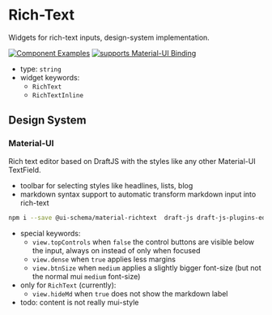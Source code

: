 # Rich-Text

Widgets for rich-text inputs, design-system implementation.

[![Component Examples](https://img.shields.io/badge/Examples-green?labelColor=1d3d39&color=1a6754&logoColor=ffffff&style=flat-square&logo=plex)](#demo-editor) [![supports Material-UI Binding](https://img.shields.io/badge/Material-green?labelColor=1a237e&color=0d47a1&logoColor=ffffff&style=flat-square&logo=material-ui)](#material-ui)

- type: `string`
- widget keywords:
    - `RichText`
    - `RichTextInline`

## Design System

### Material-UI

Rich text editor based on DraftJS with the styles like any other Material-UI TextField.

- toolbar for selecting styles like headlines, lists, blog
- markdown syntax support to automatic transform markdown input into rich-text


```bash
npm i --save @ui-schema/material-richtext  draft-js draft-js-plugins-editor
```

- special keywords:
    - `view.topControls` when `false` the control buttons are visible below the input, always on instead of only when focused
    - `view.dense` when `true` applies less margins
    - `view.btnSize` when `medium` applies a slightly bigger font-size (but not the normal mui `medium` font-size)
- only for `RichText` (currently):
    - `view.hideMd` when `true` does not show the markdown label
- todo: content is not really mui-style
